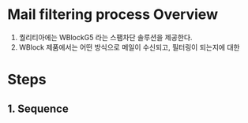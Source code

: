 # Mail filtering process Overview
1. 퀄리티아에는 WBlockG5 라는 스팸차단 솔루션을 제공한다.
2. WBlock 제품에서는 어떤 방식으로 메일이 수신되고, 필터링이 되는지에 대한 


# Steps

## 1. Sequence
